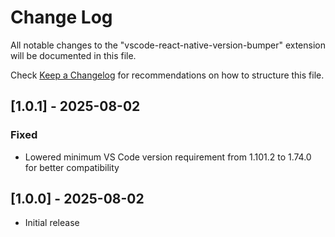 # Change Log

All notable changes to the "vscode-react-native-version-bumper" extension will be documented in this file.

Check [Keep a Changelog](http://keepachangelog.com/) for recommendations on how to structure this file.

## [1.0.1] - 2025-08-02

### Fixed

- Lowered minimum VS Code version requirement from 1.101.2 to 1.74.0 for better compatibility

## [1.0.0] - 2025-08-02

- Initial release
